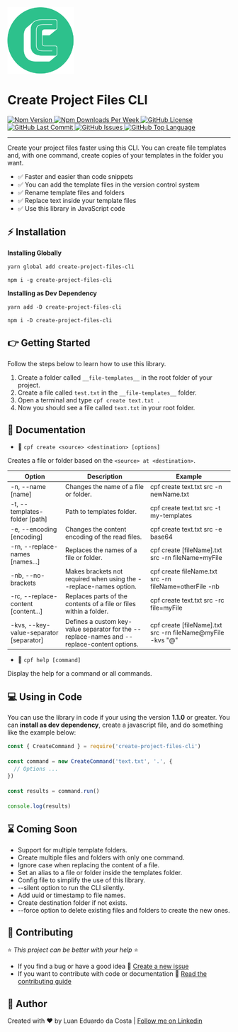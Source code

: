 <div>
  <img src="/resources/LogoRound.png" width="150px" height="150px" alt="Project Logo">

  <h1>Create Project Files CLI</h1>

  <div>
    <a href="https://www.npmjs.com/package/create-project-files-cli">
      <img alt="Npm Version" src="https://img.shields.io/npm/v/create-project-files-cli">
    </a>
    <a href="https://www.npmjs.com/package/create-project-files-cli">
      <img alt="Npm Downloads Per Week" src="https://img.shields.io/npm/dw/create-project-files-cli">
    </a>
    <a href="https://github.com/LuanEdCosta/create-project-files-cli/blob/master/LICENSE">
      <img alt="GitHub License" src="https://img.shields.io/github/license/luanedcosta/create-project-files-cli.svg">
    </a>
    <a href="https://github.com/luanedcosta/create-project-files-cli/commits/master">
      <img alt="GitHub Last Commit" src="https://img.shields.io/github/last-commit/luanedcosta/create-project-files-cli.svg">
    </a>
    <a href="https://github.com/luanedcosta/create-project-files-cli/issues">
      <img alt="GitHub Issues" src="https://img.shields.io/github/issues/luanedcosta/create-project-files-cli.svg">
    </a>
    <a href="https://github.com/LuanEdCosta/create-project-files-cli/tree/master/src">
      <img alt="GitHub Top Language" src="https://img.shields.io/github/languages/top/luanedcosta/create-project-files-cli.svg">
    </a>
  </div>
</div>

---

Create your project files faster using this CLI. You can create file templates and, with one command, create copies of your templates in the folder you want.

- :white_check_mark: Faster and easier than code snippets
- :white_check_mark: You can add the template files in the version control system
- :white_check_mark: Rename template files and folders
- :white_check_mark: Replace text inside your template files
- :white_check_mark: Use this library in JavaScript code

## :zap: Installation

**Installing Globally**

```
yarn global add create-project-files-cli
```

```
npm i -g create-project-files-cli
```

**Installing as Dev Dependency**

```
yarn add -D create-project-files-cli
```

```
npm i -D create-project-files-cli
```

## :point_right: Getting Started

Follow the steps below to learn how to use this library.

1. Create a folder called `__file-templates__` in the root folder of your project.
2. Create a file called `test.txt` in the `__file-templates__` folder.
3. Open a terminal and type `cpf create text.txt .`
4. Now you should see a file called `text.txt` in your root folder.

## :page_facing_up: Documentation

- :large_blue_circle: `cpf create <source> <destination> [options]`

Creates a file or folder based on the `<source> at <destination>`.

| Option                                  | Description                                                                                 | Example                                                    |
| --------------------------------------- | ------------------------------------------------------------------------------------------- | ---------------------------------------------------------- |
| -n, --name [name]                       | Changes the name of a file or folder.                                                       | cpf create text.txt src -n newName.txt                     |
| -t, --templates-folder [path]           | Path to templates folder.                                                                   | cpf create text.txt src -t my-templates                    |
| -e, --encoding [encoding]               | Changes the content encoding of the read files.                                             | cpf create text.txt src -e base64                          |
| -rn, --replace-names [names...]         | Replaces the names of a file or folder.                                                     | cpf create [fileName].txt src -rn fileName=myFile          |
| -nb, --no-brackets                      | Makes brackets not required when using the --replace-names option.                          | cpf create fileName.txt src -rn fileName=otherFile -nb     |
| -rc, --replace-content [content...]     | Replaces parts of the contents of a file or files within a folder.                          | cpf create text.txt src -rc file=myFile                    |
| -kvs, --key-value-separator [separator] | Defines a custom key-value separator for the --replace-names and --replace-content options. | cpf create [fileName].txt src -rn fileName@myFile -kvs "@" |

- :large_blue_circle: `cpf help [command]`

Display the help for a command or all commands.

## :computer: Using in Code

You can use the library in code if your using the version **1.1.0** or greater. You can **install as dev dependency**, create a javascript file, and do something like the example below:

```js
const { CreateCommand } = require('create-project-files-cli')

const command = new CreateCommand('text.txt', '.', {
  // Options ...
})

const results = command.run()

console.log(results)
```

## :hourglass: Coming Soon

- Support for multiple template folders.
- Create multiple files and folders with only one command.
- Ignore case when replacing the content of a file.
- Set an alias to a file or folder inside the templates folder.
- Config file to simplify the use of this library.
- --silent option to run the CLI silently.
- Add uuid or timestamp to file names.
- Create destination folder if not exists.
- --force option to delete existing files and folders to create the new ones.

## :handshake: Contributing

:star: _This project can be better with your help_ :star:

- If you find a bug or have a good idea :small_blue_diamond: [Create a new issue](https://github.com/LuanEdCosta/create-project-files-cli/issues)
- If you want to contribute with code or documentation :small_blue_diamond: [Read the contributing guide](/CONTRIBUTING.md)

## :man: Author

Created with :heart: by Luan Eduardo da Costa | [Follow me on Linkedin](https://www.linkedin.com/in/luaneducosta/)
